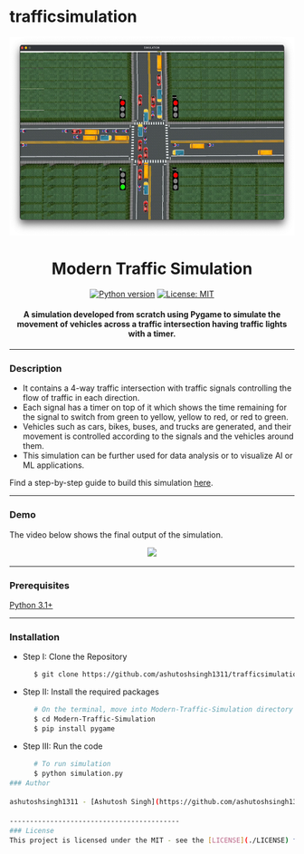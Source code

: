 # trafficsimulation
<p align="center">
 <img height=350px src="./simulation-output.png" alt="Simulation output">
</p>

<h1 align="center">Modern Traffic Simulation </h1>

<div align="center">

[![Python version](https://img.shields.io/badge/python-3.1+-blue.svg)](https://www.python.org/downloads/)
[![License: MIT](https://img.shields.io/badge/License-MIT-green.svg)](https://opensource.org/licenses/MIT)

<h4>A simulation developed from scratch using Pygame to simulate the movement of vehicles across a traffic intersection having traffic lights with a timer.</h4>

</div>

-----------------------------------------
### Description

* It contains a 4-way traffic intersection with traffic signals controlling the flow of traffic in each direction. 
* Each signal has a timer on top of it which shows the time remaining for the signal to switch from green to yellow, yellow to red, or red to green. 
* Vehicles such as cars, bikes, buses, and trucks are generated, and their movement is controlled according to the signals and the vehicles around them. 
* This simulation can be further used for data analysis or to visualize AI or ML applications. 

Find a step-by-step guide to build this simulation [here](https://towardsdatascience.com/traffic-intersection-simulation-using-pygame-689d6bd7687a).

------------------------------------------
### Demo

The video below shows the final output of the simulation.

<p align="center">
    <img src="./Demo.gif">
</p>

------------------------------------------
### Prerequisites

[Python 3.1+](https://www.python.org/downloads/)

------------------------------------------
### Installation

 * Step I: Clone the Repository
```sh
      $ git clone https://github.com/ashutoshsingh1311/trafficsimulation
```
  * Step II: Install the required packages
```sh
      # On the terminal, move into Modern-Traffic-Simulation directory
      $ cd Modern-Traffic-Simulation
      $ pip install pygame
```
* Step III: Run the code
```sh
      # To run simulation
      $ python simulation.py
### Author

ashutoshsingh1311 - [Ashutosh Singh](https://github.com/ashutoshsingh1311)

------------------------------------------
### License
This project is licensed under the MIT - see the [LICENSE](./LICENSE) file for details.
